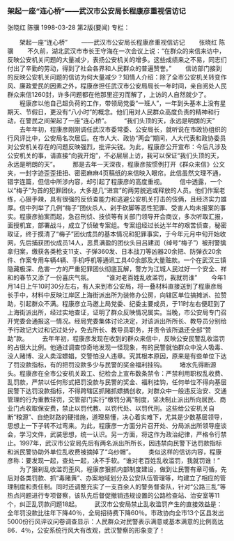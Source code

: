 ### 架起一座“连心桥”——武汉市公安局长程康彦重视信访记
张晓红  陈骥
1998-03-28
第2版(要闻)
专栏：

　　架起一座“连心桥”
　　——武汉市公安局长程康彦重视信访记
　　张晓红  陈骥
　　不久前，湖北武汉市市长王守海在一次会议上说：“在群众的来信来访中，反映公安机关问题的大量减少，表扬公安机关的增多。这些成绩来之不易，同志们付出了辛勤的劳动，得到了社会各界和人民群众的普遍赞誉。”
　　信访部门接到的反映公安机关问题的信访为何大量减少？知情人介绍：除了全市公安机关转变作风、廉政爱民的因素之外，程康彦担任武汉市公安局局长一年时间，亲自阅处人民群众来信1260封，许多问题都在他那里迎刃而解了，上访的人自然就少了。
　　程康彦以他自己超负荷的工作，带领局党委“一班人”，一年到头基本上没有星期天、节假日，更没有“八小时”的概念。他们用对人民群众高度负责的精神和行动，在警民之间架起了一座“连心桥”。
　　“我们头顶的天，永远是明朗的天”
　　去年年初，程康彦刚刚调任武汉市委常委、公安局长，就听说在市政协组织的行风评比中，公安局名次居后。在市人大、政协“两会”期间，人大代表和政协委员对公安机关存在的问题反映强烈，批评尖锐。为此，程康彦公开宣布：今后凡涉及公安机关的事，请直接“向我开炮”，不必层层上访，我可以保证“我们头顶的天，永远是明朗的天”。
　　那是去年一天深夜，程康彦按惯例打开《群众来信》公文夹，一封字迹歪歪扭扭、密密麻麻4页稿纸的来信映入眼帘。此信虽然文理不通，错字连篇，但信中所涉内容，却引起了程康彦的高度重视。
　　信中透露，一个以“梅子”为首的犯罪团伙，大多是几“进宫”的两劳脱逃或释放的人员。他们作案老练，心狠手辣，具有很强的反侦查能力和逃避公安机关打击的伎俩，且经济实力雄厚。信中列举了几例“梅子”团伙杀人、剁手砍脚等恶性犯罪、受害人均未报案的事实。程康彦拍案而起，急召刑侦、技侦等有关部门领导开会商议，多次听取汇报，面授机宜，部署战斗，成立了侦破专案组。专案组经过长达半年的艰苦侦查，秘密取证，终于摸清了“梅子”团伙成员的基本情况和犯罪事实，于今年元月中旬开始收网，先后捕获团伙成员14人，恶贯满盈的团伙头目吕建润（绰号“梅子”）被刑警擒拿归案，缴获各类枪支11支、子弹360发、日本战刀等凶器20余把、防弹衣20余件、作案专用车辆4辆、手机呼机等通讯工具40余部及大量赃款。一个在武汉三镇隐藏极深、危害一方的严重犯罪团伙彻底瓦解，警方为江城人民过好一个安全、祥和的春节又添了一份喜庆气氛。
　　“谁对老百姓乱收滥罚，我就罚谁”
　　今年1月14日上午10时30分左右，有人来到市公安局，将一叠材料直接送到了程康彦局长手中，材料中反映江岸区上海街派出所为装修办公房，向辖区单位搞摊派、拉赞助，引起群众不满。程康彦立马邀上局党委、纪委主要成员，于11时左右便赶到了上海街派出所，经过实地查证，证明了群众反映情况属实。当晚，市公安局专门召开党委会通报这一情况。经局党委集体讨论决定，对该派出所所长、教导员分别给予行政记大过和记过处分，免去所长、教导员职务，并责令该所退还全部“赞助”款。
　　去年年初，程康彦发现在收到的群众来信中，反映公安民警乱收滥罚的占很大比例。他通过调查惊奇地发现一怪现象，有的民警就怕群众中没人吸毒、没人赌博、没人卖淫嫖娼，交警怕没人违章。究其根本原因，原来是有些单位下达了罚没款指标，有的把罚没款多少与民警的奖金福利挂钩。
　　堵水先得断源头。程康彦在全市公安机关政工、纪检会上宣布数条禁令：严禁利用职权乱收费、乱罚款，严禁以任何形式把罚没款与民警的奖金、福利挂钩，任何单位不得向基层民警下达罚没款指标，不得跨辖区抓赌抓嫖搞创收，对群众中一般违反治安、交通管理的行为重教轻罚，交管部门实行“缴罚分离”制度，坚决制止派出所向居民、商业门点收取保安费，禁止以罚代教、以罚代处、以罚代刑。这些给公安机关自断“粮源”、自绝财路的硬措施，道理易懂，决心着实难下，尤其是少数基层领导，思想上一下子转不过弯来。为此，程康彦一方面分片召开处、分局派出所领导座谈会，学习文件，武装思想，统一认识。另一方面，将这作为政治纪律，严格令行禁止。1997年，武汉市公安局先后有两名派出所所长，因违禁向民警下达罚款指标和派民警协助外单位乱收费被摘掉了“乌纱帽”。
　　类似这样的信访内容，程康彦称：要发现一起，查处一起，决不手软。“谁对老百姓乱收滥罚，我就罚谁！”
　　为了狠刹乱收滥罚歪风，程康彦狠抓内部制度建设，做到让民警有章可循，先后对各类罚款、抓“毒赌黄”、办案地域划分及公安队伍管理等，均建立了相应的管理制度和责任制。同时还调整充实了一支百余人的警务督查队，针对“公路三乱”等热点问题进行专项督察，该队先后督促撤销违规设置的公路检查站、治安室等11个，纠正乱罚款问题18起。
　　武汉市公安局禁止乱收滥罚产生的直接效益是：全年罚没款比往年下降40％，全局招待费下降60％。市政协向全市13个区县发出5000份行风评议问卷调查显示：人民群众对民警表示满意或基本满意的比例高达86．4％，公安系统行风大有改观，武汉警察的形象变了！
